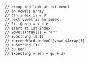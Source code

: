 
            // group and look at 1st vowel
            // in vowels array
            // 0th index is a U
            // next vowel is an index
            // Ex. Queen = u e e
            // start at 1st index
            // vowelsArray[1] = "e"^
            // substring (0,1)
            // currentWord.indexOf(vowelsArray[1]
            // substring (1)
            // qu een
            // Expecting = een + qu + ay
